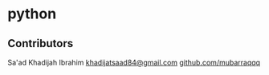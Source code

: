 # python
## Contributors
Sa'ad Khadijah Ibrahim
khadijatsaad84@gmail.com
[github.com/mubarraqqq](https://github.com/mubarraqqq)
